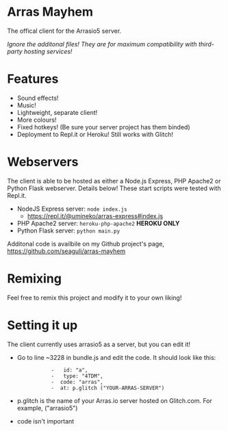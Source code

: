 # Arras Mayhem
The offical client for the Arrasio5 server.

*Ignore the additonal files! They are for maximum compatibility with third-party hosting services!*
# Features
- Sound effects!
- Music!
- Lightweight, separate client! 
- More colours!
- Fixed hotkeys! (Be sure your server project has them binded)
- Deployment to Repl.it or Heroku! Still works with Glitch!

# Webservers
The client is able to be hosted as either a Node.js Express, PHP Apache2 or Python Flask webserver. Details below! These start scripts were tested with Repl.it.

- NodeJS Express server:
   ``node index.js``
    - <https://repl.it/@umineko/arras-express#index.js>
- PHP Apache2 server:
   ``heroku-php-apache2`` **HEROKU ONLY**
- Python Flask server:
   ``python main.py`` 
   
Additonal code is availbile on my Github project's page, <https://github.com/seaguli/arras-mayhem>
# Remixing
Feel free to remix this project and modify it to your own liking!

# Setting it up
The client currently uses arrasio5 as a server, but you can edit it!
- Go to line ~3228 in bundle.js and edit the code. It should look like this:

                 -   id: "a",
                 -   type: "4TDM",
                 -  code: "arras",
                 -  at: p.glitch ("YOUR-ARRAS-SERVER")
                 
- p.glitch is the name of your Arras.io server hosted on Glitch.com. For example, ("arrasio5")
- code isn't important
